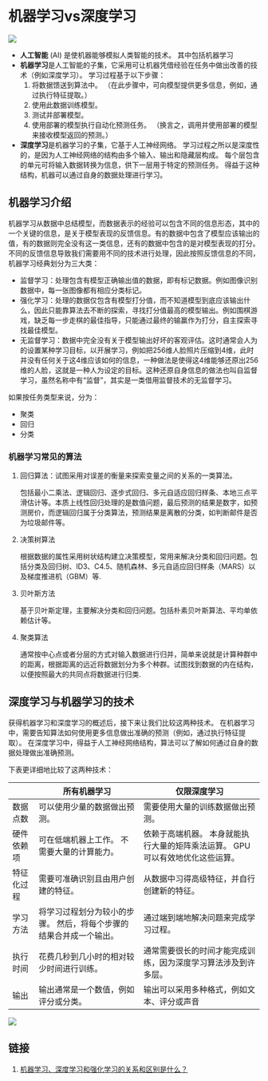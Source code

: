 # 机器学习vs深度学习

![](/images/ai-vs-machine-learning-vs-deep-learning.png)

- **人工智能** (AI) 是使机器能够模拟人类智能的技术。 其中包括机器学习
- **机器学习**是人工智能的子集，它采用可让机器凭借经验在任务中做出改善的技术（例如深度学习）。 学习过程基于以下步骤：
    1. 将数据馈送到算法中。 （在此步骤中，可向模型提供更多信息，例如，通过执行特征提取。）
    2. 使用此数据训练模型。
    3. 测试并部署模型。
    4. 使用部署的模型执行自动化预测任务。 （换言之，调用并使用部署的模型来接收模型返回的预测。）
- **深度学习**是机器学习的子集，它基于人工神经网络。 学习过程之所以是深度性的，是因为人工神经网络的结构由多个输入、输出和隐藏层构成。 每个层包含的单元可将输入数据转换为信息，供下一层用于特定的预测任务。 得益于这种结构，机器可以通过自身的数据处理进行学习。

## 机器学习介绍

机器学习从数据中总结模型，而数据表示的经验可以包含不同的信息形态，其中的一个关键的信息，是关于模型表现的反馈信息。有的数据中包含了模型应该输出的值，有的数据则完全没有这一类信息，还有的数据中包含的是对模型表现的打分。不同的反馈信息导致我们需要用不同的技术进行处理，因此按照反馈信息的不同，机器学习经典划分为三大类：

- 监督学习：处理包含有模型正确输出值的数据，即有标记数据。例如图像识别数据中，每一张图像都有相应分类标记。
- 强化学习：处理的数据仅包含有模型打分值，而不知道模型到底应该输出什么，因此只能靠算法去不断的探索，寻找打分值最高的模型输出。例如围棋游戏，缺乏每一步走棋的最佳指导，只能通过最终的输赢作为打分，自主探索寻找最佳模型。
- 无监督学习：数据中完全没有关于模型输出好坏的客观评估。这时通常会人为的设置某种学习目标，以开展学习，例如把256维人脸照片压缩到4维，此时并没有任何关于这4维应该如何的信息，一种做法是使得这4维能够还原出256维的人脸，这就是一种人为设定的目标。这种还原自身信息的做法也叫自监督学习，虽然名称中有“监督”，其实是一类借用监督技术的无监督学习。

如果按任务类型来说，分为：
- 聚类
- 回归
- 分类

### 机器学习常见的算法
    
1. 回归算法：试图采用对误差的衡量来探索变量之间的关系的一类算法。

    包括最小二乘法、逻辑回归、逐步式回归、多元自适应回归样条、本地三点平滑估计等。本质上线性回归处理的是数值问题，最后预测的结果是数字，如预测房价，而逻辑回归属于分类算法，预测结果是离散的分类，如判断邮件是否为垃圾邮件等。

2. 决策树算法

    根据数据的属性采用树状结构建立决策模型，常用来解决分类和回归问题。包括分类及回归树、ID3、C4.5、随机森林、多元自适应回归样条（MARS）以及梯度推进机（GBM）等.

3. 贝叶斯方法

    基于贝叶斯定理，主要解决分类和回归问题。包括朴素贝叶斯算法、平均单依赖估计等。

4. 聚类算法

    通常按中心点或者分层的方式对输入数据进行归并，简单来说就是计算种群中的距离，根据距离的远近将数据划分为多个种群。试图找到数据的内在结构，以便按照最大的共同点将数据进行归类.


## 深度学习与机器学习的技术

获得机器学习和深度学习的概述后，接下来让我们比较这两种技术。 在机器学习中，需要告知算法如何使用更多信息做出准确的预测（例如，通过执行特征提取）。 在深度学习中，得益于人工神经网络结构，算法可以了解如何通过自身的数据处理做出准确预测。

下表更详细地比较了这两种技术：

| |所有机器学习	| 仅限深度学习 |
| -- | -- | -- |
| 数据点数	| 可以使用少量的数据做出预测。|	需要使用大量的训练数据做出预测。
| 硬件依赖项	| 可在低端机器上工作。 不需要大量的计算能力。	|依赖于高端机器。 本身就能执行大量的矩阵乘法运算。 GPU 可以有效地优化这些运算。
| 特征化过程	| 需要可准确识别且由用户创建的特征。|	从数据中习得高级特征，并自行创建新的特征。
| 学习方法	| 将学习过程划分为较小的步骤。 然后，将每个步骤的结果合并成一个输出。	|通过端到端地解决问题来完成学习过程。
| 执行时间	| 花费几秒到几小时的相对较少时间进行训练。	|通常需要很长的时间才能完成训练，因为深度学习算法涉及到许多层。
| 输出	| 输出通常是一个数值，例如评分或分类。|	输出可以采用多种格式，例如文本、评分或声音


![](/images/dp-ml.jpg)

## 链接
1. [机器学习、深度学习和强化学习的关系和区别是什么？](https://www.zhihu.com/question/279973545)